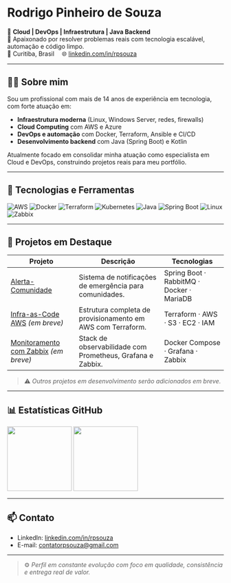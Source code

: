 # Rodrigo Pinheiro de Souza

🚀 **Cloud | DevOps | Infraestrutura | Java Backend**  
🔧 Apaixonado por resolver problemas reais com tecnologia escalável, automação e código limpo.  
📍 Curitiba, Brasil &emsp;🌐 [linkedin.com/in/rpsouza](https://linkedin.com/in/rpsouza)

---

## 👨‍💻 Sobre mim

Sou um profissional com mais de 14 anos de experiência em tecnologia, com forte atuação em:

- **Infraestrutura moderna** (Linux, Windows Server, redes, firewalls)
- **Cloud Computing** com AWS e Azure
- **DevOps e automação** com Docker, Terraform, Ansible e CI/CD
- **Desenvolvimento backend** com Java (Spring Boot) e Kotlin

Atualmente focado em consolidar minha atuação como especialista em Cloud e DevOps, construindo projetos reais para meu portfólio.

---

## 🧰 Tecnologias e Ferramentas

![AWS](https://img.shields.io/badge/-AWS-232F3E?logo=amazon-aws&logoColor=white)
![Docker](https://img.shields.io/badge/-Docker-2496ED?logo=docker&logoColor=white)
![Terraform](https://img.shields.io/badge/-Terraform-7B42BC?logo=terraform&logoColor=white)
![Kubernetes](https://img.shields.io/badge/-Kubernetes-326CE5?logo=kubernetes&logoColor=white)
![Java](https://img.shields.io/badge/-Java-007396?logo=java&logoColor=white)
![Spring Boot](https://img.shields.io/badge/-Spring%20Boot-6DB33F?logo=spring-boot&logoColor=white)
![Linux](https://img.shields.io/badge/-Linux-FCC624?logo=linux&logoColor=black)
![Zabbix](https://img.shields.io/badge/-Zabbix-DC382D?logo=zabbix&logoColor=white)

---

## 🧪 Projetos em Destaque

| Projeto | Descrição | Tecnologias |
|--------|-----------|-------------|
| [Alerta-Comunidade](https://github.com/rpsouza441/Alerta-Comunidade) | Sistema de notificações de emergência para comunidades. | Spring Boot · RabbitMQ · Docker · MariaDB |
| [Infra-as-Code AWS](#) *(em breve)* | Estrutura completa de provisionamento em AWS com Terraform. | Terraform · AWS · S3 · EC2 · IAM |
| [Monitoramento com Zabbix](#) *(em breve)* | Stack de observabilidade com Prometheus, Grafana e Zabbix. | Docker Compose · Grafana · Zabbix |

> ⚠️ *Outros projetos em desenvolvimento serão adicionados em breve.*

---

## 📊 Estatísticas GitHub

<p align="left">
  <img src="https://github-readme-stats.vercel.app/api?username=rpsouza441&show_icons=true&theme=github_dark&hide=issues&count_private=true" height="150" />
  <img src="https://github-readme-streak-stats.herokuapp.com?user=rpsouza441&theme=github-dark&date_format=M%20j%5B%2C%20Y%5D" height="150" />
</p>

---

## 📫 Contato

- LinkedIn: [linkedin.com/in/rpsouza](https://linkedin.com/in/rpsouza)
- E-mail: contatorpsouza@gmail.com

---

> ⚙️ *Perfil em constante evolução com foco em qualidade, consistência e entrega real de valor.*

